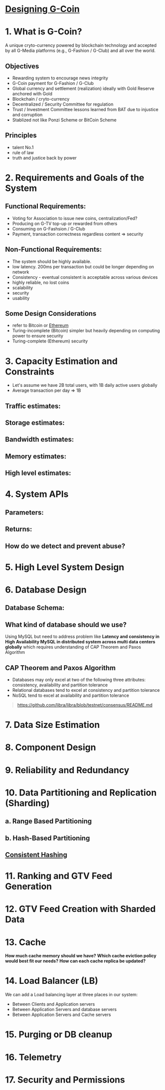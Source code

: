 

# [Designing G-Coin](https://gtv1.org/)

# 1. What is G-Coin?

A unique cryto-currency powered by blockchain technology and accepted by all G-Media platforms (e.g., G-Fashion / G-Club) and all over the world.

## Objectives

- Rewarding system to encourage news integrity
- G-Coin payment for G-Fashion / G-Club
- Global currency and settlement (realization) ideally with Gold Reserve anchored with Gold
- Blockchain / cryto-currency
- Decentralized / Security Committee for regulation
- Trust / Investment Committee lessons learned from BAT due to injustice and corruption
- Stablized not like Ponzi Scheme or BitCoin Scheme

## Principles

- talent No.1
- rule of law
- truth and justice back by power

# 2. Requirements and Goals of the System

## Functional Requirements:

- Voting for Association to issue new coins, centralization/Fed?
- Producing on G-TV top-up or rewarded from others
- Consuming on G-Fashsion / G-Club
- Payment, transaction correctness regardless content => security

## Non-Functional Requirements:

- The system should be highly available.
- low latency. 200ms per transaction but could be longer depending on network
- Consistency - eventual consistent is acceptable across various devices
- highly reliable, no lost coins
- scalability
- security
- usability

## Some Design Considerations

- refer to Bitcoin or [Ethereum](https://en.wikipedia.org/wiki/Ethereum)
- Turing-incomplete (Bitcoin) simpler but heavily depending on computing power to ensure security
- Turing-complete (Ethereum) security

# 3. Capacity Estimation and Constraints

- Let's assume we have 2B total users, with 1B daily active users globally
- Average transaction per day => 1B

## Traffic estimates:

## Storage estimates:

## Bandwidth estimates:

## Memory estimates:

## High level estimates:

# 4. System APIs

## Parameters:

## Returns:

## How do we detect and prevent abuse?

# 5. High Level System Design


# 6. Database Design

## Database Schema:

## What kind of database should we use?

Using MySQL but need to address problem like **Latency and consistency in High Availability MySQL in distributed system across multi data centers globally** which requires understanding of CAP Theorem and Paxos Algorithm

## CAP Theorem and Paxos Algorithm

- Databases may only excel at two of the following three attributes: consistency, availability and partition tolerance
- Relational databases tend to excel at consistency and partition tolerance
- NoSQL tend to excel at availability and partition tolerance

> https://github.com/libra/libra/blob/testnet/consensus/README.md

# 7. Data Size Estimation

# 8. Component Design

# 9. Reliability and Redundancy

# 10. Data Partitioning and Replication (Sharding)

## a. Range Based Partitioning

## b. Hash-Based Partitioning

## [Consistent Hashing](https://www.toptal.com/big-data/consistent-hashing)

# 11. Ranking and GTV Feed Generation

# 12. GTV Feed Creation with Sharded Data

# 13. Cache

**How much cache memory should we have?**
**Which cache eviction policy would best fit our needs?**
**How can each cache replica be updated?**

# 14. Load Balancer (LB)

We can add a Load balancing layer at three places in our system:

- Between Clients and Application servers
- Between Application Servers and database servers
- Between Application Servers and Cache servers


# 15. Purging or DB cleanup

# 16. Telemetry

# 17. Security and Permissions

